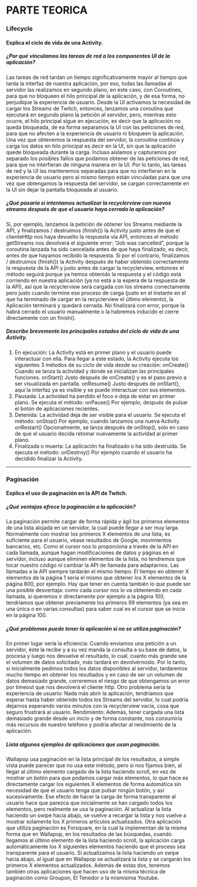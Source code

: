 # PARTE TEORICA

### Lifecycle

#### Explica el ciclo de vida de una Activity.

##### ¿Por qué vinculamos las tareas de red a los componentes UI de la aplicación?
Las tareas de red tardan un tiempo significativamente mayor al tiempo que tarda la interfaz de nuestra aplicación, por eso, todas las llamadas al servidor las realizamos en segundo plano, en este caso, con Coroutines, para que no bloqueen el hilo principal de la aplicación, y de esa forma, no perjudique la experiencia de usuario. Desde la UI activamos la necesidad de cargar los Streams de Twitch, entonces, lanzamos una coroutina que ejecutará en segundo plano la petición al servidor, pero, mientras esto ocurre, el hilo principal sigue en ejecución, es decir que la aplicación no queda bloqueada, de ea forma separamos la UI con las peticiones de red, para que no afecten a la experiencia de usuario ni bloqueen la aplicación. Una vez que obtenemos la respuesta del servidor, la coroutina continúa y carga los datos en hilo principal es decir en la UI, sin que la aplicación quede bloqueada durante la carga. Incluso aislamos y capturamos por separado los posibles fallos que podamos obtener de las peticiones de red, para que no interfieran de ninguna manera en la UI. Por lo tanto, las tareas de red y la UI las mantenemos separadas para que no interfieran en la experiencia de usuario pero al mismo tiempo están vinculadas para que una vez que obtengamos la respuesta del servidor, se cargan correctamente en la UI sin dejar la pantalla bloqueada al usuario.

##### ¿Qué pasaría si intentamos actualizar la recyclerview con nuevos streams después de que el usuario haya cerrado la aplicación?
Si, por ejemplo, lanzamos la petición de obtener los Streams mediante la API, y finalizamos / destruimos (finish()) la Activity justo antes de que el clienteHttp nos haya devuelto la respuesta vía API, entonces el método getStreams nos devolverá el siguiente error: “Job was cancelled”, porque la coroutina lanzada ha sido cancelada antes de que haya finalizado, es decir, antes de que hayamos recibido la respuesta.
Si por el contrario, finalizamos / destruimos (finish()) la Activity después de haber obtenido correctamente la respuesta de la API y justo antes de cargar la recyclerview, entonces el método seguirá porque ya hemos obtenido la respuesta y el código está corriendo en nuestra aplicación (ya no está a la espera de la respuesta de la API), así que la recyclerview será cargada con los streams correctamente pero justo cuando termine ese proceso de carga (justo en el instante en el que ha terminado de cargar en la recyclerview el último elemento), la Aplicación terminará y quedará cerrada. No finalizará con error, porque la habrá cerrado el usuario manualmente o la habremos inducido el cierre directamente con un finish().

##### Describe brevemente los principales estados del ciclo de vida de una Activity.
1. En ejecución: La Activity está en primer plano y el usuario puede interactuar con ella. Para llegar a este estado, la Activity ejecuta los siguientes 3 métodos de su ciclo de vida desde su creación:
onCreate() Cuando se lanza la actividad y donde se inicializan las principales funciones.
onStart() Justo después de onCreate() y es el paso previo a ser visualizada en pantalla.
onResume() Justo después de onStart(), aquí la interfaz ya es visible y se puede interactuar con sus elementos.
2. Pausada: La actividad ha perdido el foco o deja de estar en primer plano. Se ejecuta el método:
onPause() Por ejemplo, después de pulsar el botón de aplicaciones recientes.
3. Detenida: La actividad deja de ser visible para el usuario. Se ejecuta el método:
onStop() Por ejemplo, cuando lanzamos una nueva Activity.
onRestart() Opcionalmente, se lanza después de onStop(), solo en caso de que el usuario decida retomar nuevamente la actividad al primer plano.
4. Finalizada o muerta: La aplicación ha finalizado o ha sido destruida. Se ejecuta el método:
onDestroy() Por ejemplo cuando el usuario ha decidido finalizar la Activity.

---

### Paginación 

#### Explica el uso de paginación en la API de Twitch.

##### ¿Qué ventajas ofrece la paginación a la aplicación?
La paginación permite cargar de forma rápida y ágil los primeros elementos de una lista alojada en un servidor, la cual puede llegar a ser muy larga. Normalmente con mostrar los primeros X elementos de una lista, es suficiente para el usuario, véase resultados de Google, movimientos bancarios, etc. Como el cursor nos lo proporciona a través de la API en cada llamada, aunque hagan modificaciones de datos y páginas en el servidor, incluso aunque eliminen elementos de la lista, no tendremos que tocar nuestro código ni cambiar la API de llamada para adaptarnos. Las llamadas a la API siempre tardarán el mismo tiempo: El tiempo en obtener X elementos de la página 1 sería el mismo que obtener los X elementos de la página 800, por ejemplo. Hay que tener en cuenta también lo que puede ser una posible desventaja: como cada cursor nos lo va obteniendo en cada llamada, si queremos ir directamente por ejemplo a la página 100, tendríamos que obtener previamente los primeros 99 elementos (ya sea en una única o en varias consultas) para saber cual es el cursor que se inicia en la página 100.

##### ¿Qué problemas puede tener la aplicación si no se utiliza paginación?
En primer lugar sería la eficiencia: Cuando enviamos una petición a un servidor, éste la recibe y a su vez manda la consulta a su base de datos, la procesa y luego nos devuelve el resultado, lo cual, cuanto más grande sea el volumen de datos solicitado, más tardará en devolvérnoslo. Por lo tanto, si inicialmente pedimos todos los datos disponibles al servidor, tardaremos mucho tiempo en obtener los resultados y en caso de ser un volumen de datos demasiado grande, correremos el riesgo de que obtengamos un error por timeout que nos devolverá el cliente http. Otro problema sería la experiencia de usuario: Nada más abrir la aplicación, tendríamos que esperar hasta haber obtenido todos los Streams del servidor, lo cual podría dejarnos esperando varios minutos con la recyclerview vacía, cosa que seguro frustrará al usuario. Rendimiento: Además, tener cargada una lista demasiado grande desde un inicio y de forma constante, nos consumiría más recursos de nuestro teléfono y podría afectar al rendimiento de la aplicación.

##### Lista algunos ejemplos de aplicaciones que usan paginación.
Wallapop usa paginación en la lista principal de los resultados, a simple vista puede parecer que no usa este método, pero si nos fijamos bien, al llegar al último elemento cargado de la lista haciendo scroll, en vez de mostrar un botón para que podamos cargar más elementos, lo que hace es directamente cargar los siguientes X elementos de forma automática sin necesidad de que el usuario tenga que pulsar ningún botón, y así sucesivamente. Ese efecto de hacer la carga de forma transparente al usuario hace que parezca que inicialmente se han cargado todos los elementos, pero realmente se usa la paginación. Al actualizar la lista haciendo un swipe hacia abajo, se vuelve a recargar la lista y nos vuelve a mostrar solamente los X primeros artículos actualizados.
Otra aplicación que utiliza paginación es Forsquare, en la cual la implementan de la misma forma que en Wallapop, en los resultados de las búsquedas, cuando llegamos al último elemento de la lista haciendo scroll, la aplicación carga automáticamente los X siguientes elementos haciendo que el proceso sea transparente para el usuario. Si actualizamos la lista haciendo un swipe hacia abajo, al igual que en Wallapop se actualizará la lista y se cargarán los primeros X elementos actualizados.
Además de estas dos, tenemos también otras aplicaciones que hacen uso de la misma técnica de paginación como Groupon, El Tenedor o la mismísima Youtube.

